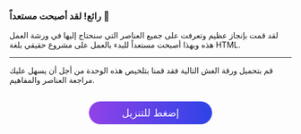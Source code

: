 ### رائع! لقد أصبحت مستعداً :confetti_ball:

لقد قمت بإنجاز عظيم وتعرفت على جميع العناصر التي سنحتاج إليها في ورشة العمل هذه وبهذا أصبحت مستعداً للبدء بالعمل على مشروع حقيقي بلغة  HTML.


---

قم بتحميل ورقة الغش التالية فقد قمنا بتلخيص هذه الوحدة من أجل أن يسهل عليك مراجعة العناصر والمفاهيم.


<a href="https://raw.githubusercontent.com/coretabs-academy/frontend-basics-workshop-markdown/master/start-with-html/summary/cheatsheet.pdf" style="display: block; width: 200px; background-color: #5355e8; background-image:linear-gradient(to left, #2d43e7, #9042e8); color:#fff; padding: 10px; margin: 30px auto; border-radius:100px; text-decoration: none; font-size: 18px; text-align: center;" download>إضغط للتنزيل</a>

